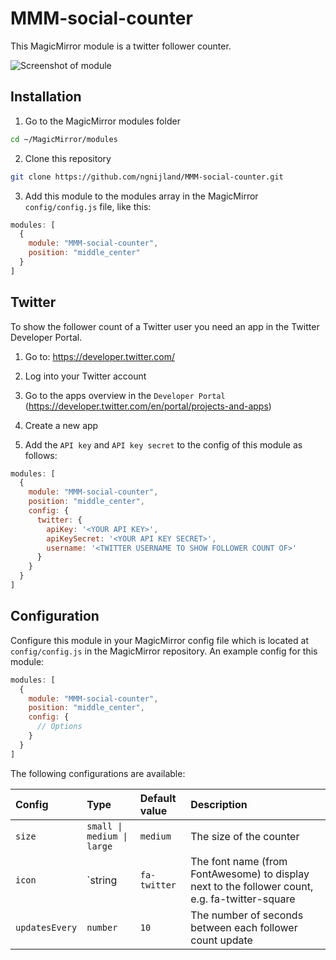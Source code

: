 # MMM-social-counter

This MagicMirror module is a twitter follower counter.

![Screenshot of module](https://github.com/ngnijland/MMM-social-counter/raw/master/screenshots/MMM-social-counter-screenshot.png)

## Installation

1. Go to the MagicMirror modules folder

```bash
cd ~/MagicMirror/modules
```

2. Clone this repository

```bash
git clone https://github.com/ngnijland/MMM-social-counter.git
```

3. Add this module to the modules array in the MagicMirror `config/config.js` file, like this:

```javascript
modules: [
  {
    module: "MMM-social-counter",
    position: "middle_center"
  }
]
```

## Twitter

To show the follower count of a Twitter user you need an app in the Twitter Developer Portal.

1. Go to: https://developer.twitter.com/

2. Log into your Twitter account

3. Go to the apps overview in the `Developer Portal` (https://developer.twitter.com/en/portal/projects-and-apps)

4. Create a new app

5. Add the `API key` and `API key secret` to the config of this module as follows:

```javascript
modules: [
  {
    module: "MMM-social-counter",
    position: "middle_center",
    config: {
      twitter: {
        apiKey: '<YOUR API KEY>',
        apiKeySecret: '<YOUR API KEY SECRET>',
        username: '<TWITTER USERNAME TO SHOW FOLLOWER COUNT OF>'
      }
    }
  }
]
```

## Configuration

Configure this module in your MagicMirror config file which is located at `config/config.js` in the MagicMirror repository. An example config for this module:

```javascript
modules: [
  {
    module: "MMM-social-counter",
    position: "middle_center",
    config: {
      // Options
    }
  }
]
```

The following configurations are available:

Config                | Type                       | Default value | Description
:---------------------|:---------------------------|:--------------|:------------
`size`                | `small \| medium \| large` | `medium`      | The size of the counter
`icon`                | `string                    | `fa-twitter`  | The font name (from FontAwesome) to display next to the follower count, e.g. fa-twitter-square
`updatesEvery`        | `number`                   | `10`          | The number of seconds between each follower count update
